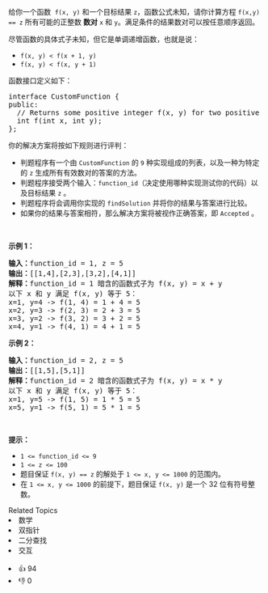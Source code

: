 <p>给你一个函数&nbsp;&nbsp;<code>f(x, y)</code>&nbsp;和一个目标结果&nbsp;<code>z</code>，函数公式未知，请你计算方程&nbsp;<code>f(x,y) == z</code>&nbsp;所有可能的正整数 <strong>数对</strong>&nbsp;<code>x</code> 和 <code>y</code>。满足条件的结果数对可以按任意顺序返回。</p>

<p>尽管函数的具体式子未知，但它是单调递增函数，也就是说：</p>

<ul> 
 <li><code>f(x, y) &lt; f(x + 1, y)</code></li> 
 <li><code>f(x, y) &lt; f(x, y + 1)</code></li> 
</ul>

<p>函数接口定义如下：</p>

<pre>
interface CustomFunction {
public:
  // Returns some positive integer f(x, y) for two positive integers x and y based on a formula.
  int f(int x, int y);
};</pre>

<p>你的解决方案将按如下规则进行评判：</p>

<ul> 
 <li>判题程序有一个由 <code>CustomFunction</code> 的 <code>9</code> 种实现组成的列表，以及一种为特定的 <code>z</code> 生成所有有效数对的答案的方法。</li> 
 <li>判题程序接受两个输入：<code>function_id</code>（决定使用哪种实现测试你的代码）以及目标结果 <code>z</code> 。</li> 
 <li>判题程序将会调用你实现的 <code>findSolution</code> 并将你的结果与答案进行比较。</li> 
 <li>如果你的结果与答案相符，那么解决方案将被视作正确答案，即 <code>Accepted</code> 。</li> 
</ul>

<p>&nbsp;</p>

<p><strong>示例 1：</strong></p>

<pre>
<strong>输入：</strong>function_id = 1, z = 5
<strong>输出：</strong>[[1,4],[2,3],[3,2],[4,1]]
<strong>解释：</strong>function_id = 1 暗含的函数式子为 f(x, y) = x + y
以下 x 和 y 满足 f(x, y) 等于 5：
x=1, y=4 -&gt; f(1, 4) = 1 + 4 = 5
x=2, y=3 -&gt; f(2, 3) = 2 + 3 = 5
x=3, y=2 -&gt; f(3, 2) = 3 + 2 = 5
x=4, y=1 -&gt; f(4, 1) = 4 + 1 = 5
</pre>

<p><strong>示例 2：</strong></p>

<pre>
<strong>输入：</strong>function_id = 2, z = 5
<strong>输出：</strong>[[1,5],[5,1]]
<strong>解释：</strong>function_id = 2 暗含的函数式子为 f(x, y) = x * y
以下 x 和 y 满足 f(x, y) 等于 5：
x=1, y=5 -&gt; f(1, 5) = 1 * 5 = 5
x=5, y=1 -&gt; f(5, 1) = 5 * 1 = 5</pre>

<p>&nbsp;</p>

<p><strong>提示：</strong></p>

<ul> 
 <li><code>1 &lt;= function_id &lt;= 9</code></li> 
 <li><code>1 &lt;= z &lt;= 100</code></li> 
 <li>题目保证&nbsp;<code>f(x, y) == z</code>&nbsp;的解处于&nbsp;<code>1 &lt;= x, y &lt;= 1000</code>&nbsp;的范围内。</li> 
 <li>在 <code>1 &lt;= x, y &lt;= 1000</code>&nbsp;的前提下，题目保证&nbsp;<code>f(x, y)</code>&nbsp;是一个&nbsp;32 位有符号整数。</li> 
</ul>

<div><div>Related Topics</div><div><li>数学</li><li>双指针</li><li>二分查找</li><li>交互</li></div></div><br><div><li>👍 94</li><li>👎 0</li></div>